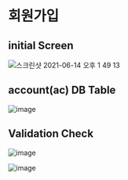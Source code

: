 # 회원가입

## initial Screen

![스크린샷 2021-06-14 오후 1 49 13](https://user-images.githubusercontent.com/38034518/121840503-60636280-cd17-11eb-81f7-7ce62d02a3a3.png)


## account(ac) DB Table
![image](https://user-images.githubusercontent.com/38034518/121783565-49732200-cbea-11eb-99ae-4a3eb0001c43.png)


## Validation Check

![image](https://user-images.githubusercontent.com/38034518/121841314-02377f00-cd19-11eb-8881-e7c3d9c8557f.png)

![image](https://user-images.githubusercontent.com/38034518/121840731-c94ada80-cd17-11eb-9490-5819b6b35360.png)
